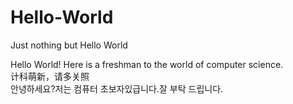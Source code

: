 # Hello-World
Just nothing but Hello World  


Hello World!
Here is a freshman to the world of computer science.  
计科萌新，请多关照  
안녕하세요?저는 컴퓨터 초보자있급니다.잘 부탁 드립니다.
